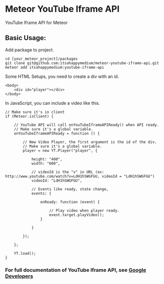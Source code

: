 Meteor YouTube Iframe API
=========================

YouTube Iframe API for Meteor

Basic Usage:
------------
Add package to project.

    cd [your_meteor_project]/packages
    git clone git@github.com:itsahappymedium/meteor-youtube-iframe-api.git
    meteor add itsahappymedium:youtube-iframe-api

Some HTML Setups, you need to create a div with an id.

    <body>
        <div id="player"></div>
    </body>

In JavaScript, you can include a video like this.

    // Make sure it's in client
    if (Meteor.isClient) {

        // YouTube API will call onYouTubeIframeAPIReady() when API ready.
        // Make sure it's a global variable.
        onYouTubeIframeAPIReady = function () {

            // New Video Player, the first argument is the id of the div.
            // Make sure it's a global variable.
            player = new YT.Player("player", {

                height: "400",
                width: "600",

                // videoId is the "v" in URL (ex: http://www.youtube.com/watch?v=LdH1hSWGFGU, videoId = "LdH1hSWGFGU")
                videoId: "LdH1hSWGFGU",

                // Events like ready, state change,
                events: {

                    onReady: function (event) {

                        // Play video when player ready.
                        event.target.playVideo();
                    }

                }

            });

        };

        YT.load();
    }


### For full documentation of YouTube Iframe API, see [Google Developers](https://developers.google.com/youtube/iframe_api_reference)
